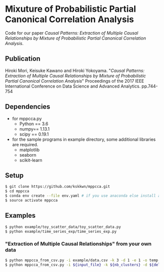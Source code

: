 # Mixuture of Probabilistic Partial Canonical Correlation Analysis
Code for our paper *Causal Patterns: Extraction of Multiple Causal Relationships by Mixture of Probabilistic Partial Canonical Correlation Analysis*.

## Publication
Hiroki Mori, Keisuke Kawano and Hiroki Yokoyama. "*Causal Patterns: Extraction of Multiple Causal Relationships by Mixture of Probabilistic Partial Canonical Correlation Analysis*" Proceedings of the 2017 IEEE International Conference on Data Science and Advanced Analytics. pp.744-754

## Dependencies
- for mppcca.py
  - Python == 3.6
  - numpy== 1.13.1
  - scipy == 0.19.1
- for the sample programs in example directory, some additional libraries are required.
  - matplotlib
  - seaborn
  - scikit-learn

## Setup
```sh
$ git clone https://github.com/kskkwn/mppcca.git
$ cd mppcca
$ conda env create --file env.yaml # if you use anaconda else install above dependencies manually.
$ source activate mppcca
```

## Examples

```sh
$ python example/toy_scatter_data/toy_scatter_data.py 
$ python example/time_series_exp/time_series_exp.py
```

### "Extraction of Multiple Causal Relationships" from your own data
```sh
$ python mppcca_from_csv.py -i example/data.csv -k 3 -d 1 -e 1 -o temp.csv
$ python mppcca_from_csv.py -i ${input_file} -k ${nb_clusters} -d ${delay_time} -e ${embedding_time} -o ${output_file}
```


